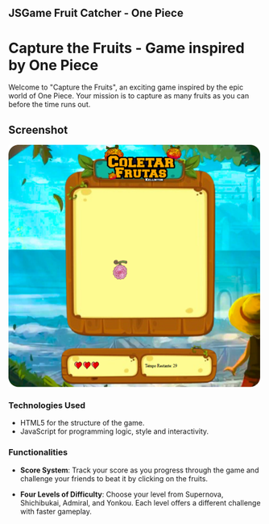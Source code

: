 ## JSGame Fruit Catcher - One Piece  




# Capture the Fruits - Game inspired by One Piece


Welcome to "Capture the Fruits", an exciting game inspired by the epic world of One Piece. Your mission is to capture as many fruits as you can before the time runs out.


## Screenshot

<p>

<img width="500" height="481" src="./to_readme/imagem_fundo_game.png">

</p>


### Technologies Used

- HTML5 for the structure of the game.
- JavaScript for programming logic, style and interactivity.


### Functionalities

- **Score System**: Track your score as you progress through the game and challenge your friends to beat it by clicking on the fruits.

- **Four Levels of Difficulty**: Choose your level from Supernova, Shichibukai, Admiral, and Yonkou. Each level offers a different challenge with faster gameplay.




